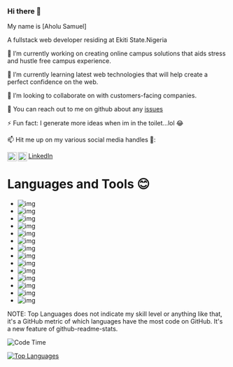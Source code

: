 ### Hi there 👋

<!--
**Sir-muhell/Sir-muhell** is a ✨ _special_ ✨ repository because its `README.md` (this file) appears on your GitHub profile.

Here are some ideas to get you started:

- 🔭 I’m currently working on ...
- 🌱 I’m currently learning ...
- 👯 I’m looking to collaborate on ...
- 🤔 I’m looking for help with ...
- 💬 Ask me about ...
- 📫 How to reach me: ...
- 😄 Pronouns: ...
- ⚡ Fun fact: ...
-->

My name is [Aholu Samuel]

A fullstack web developer residing at Ekiti State.Nigeria

🔭 I’m currently working on creating online campus solutions that aids stress and hustle free campus experience. 

🌱 I’m currently learning latest web technologies that will help create a perfect confidence on the web.

👯 I’m looking to collaborate on with customers-facing companies.

💬 You can reach out to me on github about any [issues](https://github.com/Sir-muhell/Sir-muhell/issues)

⚡ Fun fact: I generate more ideas when im in the toilet...lol 😂

📫 Hit me up on my various social media handles 🔭:

[LinkedIn](https://www.linkedin.com/in/samuel-aholu-b242711a3/)
<a href="https://twitter.com/sir_muhell">
  <img align="left" alt="My Twitter Account" width="21px" src="https://raw.githubusercontent.com/anuraghazra/anuraghazra/master/assets/twitter.svg" />
</a>
<a href="https://wa.me/2348138865571">
  <img align="left" alt="My contact" width="21px" src="https://image.flaticon.com/icons/png/512/124/124034.png" />
</a>

# Languages and Tools :blush:
- ![img](https://img.shields.io/badge/Python-3776AB?style=for-the-badge&logo=python&logoColor=white)
- ![img](https://img.shields.io/badge/HTML-239120?style=for-the-badge&logo=html5&logoColor=white)
- ![img](https://img.shields.io/badge/HTML5-E34F26?style=for-the-badge&logo=html5&logoColor=white)
- ![img](https://img.shields.io/badge/CSS-239120?&style=for-the-badge&logo=css3&logoColor=white)
- ![img](https://img.shields.io/badge/JavaScript-323330?style=for-the-badge&logo=javascript&logoColor=F7DF1E)
- ![img](https://img.shields.io/badge/Java-ED8B00?style=for-the-badge&logo=java&logoColor=white)
- ![img](https://img.shields.io/badge/MySQL-00000F?style=for-the-badge&logo=mysql&logoColor=white)
- ![img](https://img.shields.io/badge/Sass-CC6699?style=for-the-badge&logo=sass&logoColor=white)
- ![img](https://img.shields.io/badge/Vue.js-35495E?style=for-the-badge&logo=vue.js&logoColor=4FC08D)
- ![img](https://img.shields.io/badge/Tailwind_CSS-38B2AC?style=for-the-badge&logo=tailwind-css&logoColor=white)
- ![img](https://img.shields.io/badge/Bootstrap-563D7C?style=for-the-badge&logo=bootstrap&logoColor=white)
- ![img](https://img.shields.io/badge/jQuery-0769AD?style=for-the-badge&logo=jquery&logoColor=white)
- ![img](https://img.shields.io/badge/Slack-4A154B?style=for-the-badge&logo=slack&logoColor=white)
- ![img](https://img.shields.io/badge/Netlify-00C7B7?style=for-the-badge&logo=netlify&logoColor=white)



NOTE: Top Languages does not indicate my skill level or anything like that, it's a GitHub metric of which languages have the most code on GitHub. It's a new feature of github-readme-stats.

![Code Time](https://img.shields.io/endpoint?style=for-the-badge&url=https://codetime-api.datreks.com/badge/797?logoColor=white%26project=%26recentMS=0%26showProject=false)

[![Top Languages](https://github-readme-stats.vercel.app/api/top-langs/?username=Grtnxhor)](https://github-readme-stats.vercel.app/api/top-langs/?username=Grtnxhor)

